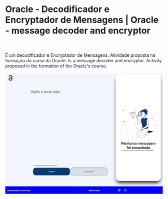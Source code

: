 <h1>Oracle - Decodificador e Encryptador de Mensagens | Oracle - message decoder and encryptor</h1>
<br><br>
É um decodificador e Encryptador de Mensagens. Atividade proposta na formação do curso da Oracle.
Is a message decoder and encryptor. Activity proposed in the formation of the Oracle's course.

![app image](https://github.com/Jof92/Oracle-messageEncryptor/blob/master/encrip.jpg)
